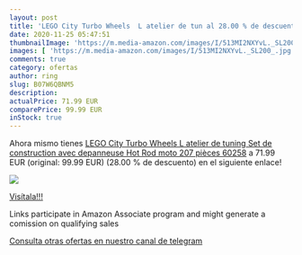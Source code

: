 ```yaml
---
layout: post
title: 'LEGO City Turbo Wheels  L atelier de tun al 28.00 % de descuento'
date: 2020-11-25 05:47:51
thumbnailImage: 'https://m.media-amazon.com/images/I/513MI2NXYvL._SL200_.jpg'
images: [ 'https://m.media-amazon.com/images/I/513MI2NXYvL._SL200_.jpg' ]
comments: true
category: ofertas
author: ring
slug: B07W6QBNM5
description:
actualPrice: 71.99 EUR
comparePrice: 99.99 EUR
inStock: true
---
```


Ahora mismo tienes [LEGO City Turbo Wheels  L atelier de tuning  Set de construction avec depanneuse  Hot Rod moto  207 pièces  60258](https://www.amazon.fr/dp/B07W6QBNM5/?tag=redken012-21) a 71.99 EUR (original: 99.99 EUR) (28.00 %  de descuento) en el siguiente enlace!

[![](https://m.media-amazon.com/images/I/513MI2NXYvL._SL200_.jpg)](https://www.amazon.fr/dp/B07W6QBNM5/?tag=redken012-21)

[Visítala!!!](https://www.amazon.fr/dp/B07W6QBNM5/?tag=redken012-21)

Links participate in Amazon Associate program and might generate a comission on qualifying sales

[Consulta otras ofertas en nuestro canal de telegram](https://t.me/s/ofertas25)
